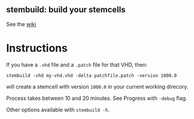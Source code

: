 ## stembuild: build your stemcells

See the [wiki](https://github.com/pivotal-cf-experimental/stembuild/wiki/build-stembuild)


# Instructions

If you have a `.vhd` file and a `.patch` file for that VHD, then:

```
stembuild -vhd my-vhd.vhd -delta patchfile.patch -version 1000.0
```

will create a stemcell with version `1000.0` in your current working direcory.

Process takes between 10 and 20 minutes. See Progress with `-debug` flag.

Other options available with `stembuild -h`.
